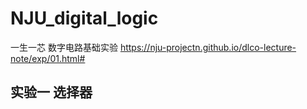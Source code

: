 # NJU_digital_logic
一生一芯 数字电路基础实验 https://nju-projectn.github.io/dlco-lecture-note/exp/01.html#


## 实验一 选择器
